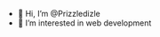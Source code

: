 - 👋 Hi, I’m @Prizzledizle
- 👀 I’m interested in web development



<!---
Prizzledizle/Prizzledizle is a ✨ special ✨ repository because its `README.md` (this file) appears on your GitHub profile.
You can click the Preview link to take a look at your changes.
--->
